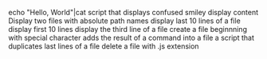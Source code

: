 echo "Hello, World"|cat 
script that displays confused smiley
display content
Display two files with absolute path names
display last 10 lines of a file
display first 10 lines
display the third line of a file
create a file beginnning with special character
adds the result of a command into a file
a script that duplicates last lines of a file
delete a file with .js extension
